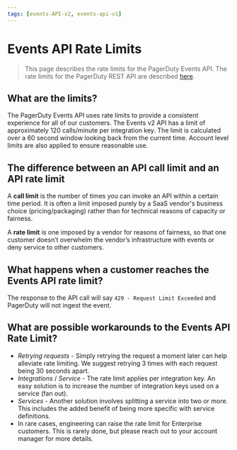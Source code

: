 ```yaml
---
tags: [events-API-v2, events-api-v1]
---
```


# Events API Rate Limits

<!-- theme: info -->
> This page describes the rate limits for the PagerDuty Events API. The rate limits for the 
> PagerDuty REST API are described [here](../../docs/REST-API/04-Rate-Limits.md).

## What are the limits?
The PagerDuty Events API uses rate limits to provide a consistent experience for all of our customers. The Events v2 API has a limit of approximately 120 calls/minute per integration key. The limit is calculated over a 60 second window looking back from the current time. Account level limits are also applied to ensure reasonable use.

## The difference between an API call limit and an API rate limit
  A **call limit** is the number of times you can invoke an API within a certain time period. It is often a limit imposed purely by a SaaS vendor's business choice (pricing/packaging) rather than for technical reasons of capacity or fairness.

 A **rate limit** is one imposed by a vendor for reasons of fairness, so that one customer doesn’t overwhelm the vendor’s infrastructure with events or deny service to other customers.

## What happens when a customer reaches the Events API rate limit?
The response to the API call will say `429 - Request Limit Exceeded` and PagerDuty will not ingest the event.

## What are possible workarounds to the Events API Rate Limit?
 - *Retrying requests* - Simply retrying the request a moment later can help alleviate rate limiting. We suggest retrying 3 times with each request being 30 seconds apart.
- *Integrations* / *Service* - The rate limit applies per integration key.  An easy solution is to increase the number of integration keys used on a service (fan out).
- *Services* - Another solution involves splitting a service into two or more.  This includes the added benefit of being more specific with service definitions.
- In rare cases, engineering can raise the rate limit for Enterprise customers.  This is rarely done, but please reach out to your account manager for more details.
